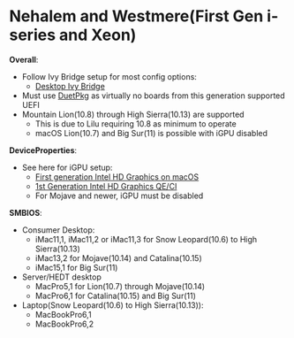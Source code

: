 # Nehalem and Westmere(First Gen i-series and Xeon)

**Overall**:

* Follow Ivy Bridge setup for most config options:
  * [Desktop Ivy Bridge](../../config.plist/ivy-bridge.md)
* Must use [DuetPkg](../../extras/legacy.md) as virtually no boards from this generation supported UEFI
* Mountain Lion(10.8) through High Sierra(10.13) are supported
  * This is due to Lilu requiring 10.8 as minimum to operate
  * macOS Lion(10.7) and Big Sur(11) is possible with iGPU disabled

**DeviceProperties**:

* See here for iGPU setup:
  * [First generation Intel HD Graphics on macOS](https://github.com/Goldfish64/ArrandaleGraphicsHackintosh)
  * [1st Generation Intel HD Graphics QE/CI](https://github.com/acidanthera/WhateverGreen/blob/master/Manual/FAQ.IntelHD.en.md#intel-hd-graphics-first-generation--ironlake-arrandale-processors)
  * For Mojave and newer, iGPU must be disabled

**SMBIOS**:

* Consumer Desktop:
  * iMac11,1, iMac11,2 or iMac11,3 for Snow Leopard(10.6) to High Sierra(10.13)
  * iMac13,2 for Mojave(10.14) and Catalina(10.15)
  * iMac15,1 for Big Sur(11)
* Server/HEDT desktop
  * MacPro5,1 for Lion(10.7) through Mojave(10.14)
  * MacPro6,1 for Catalina(10.15) and Big Sur(11)
* Laptop(Snow Leopard(10.6) to High Sierra(10.13)):
  * MacBookPro6,1
  * MacBookPro6,2
